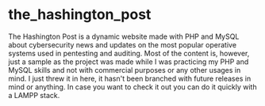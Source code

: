 # the_hashington_post
The Hashington Post is a dynamic website made with PHP and MySQL about cybersecurity news and updates on the most popular operative systems used in pentesting and auditing.
Most of the content is, however, just a sample as the project was made while I was practicing my PHP and MySQL skills and not with commercial purposes or any other usages in mind.
I just threw it in here, it hasn't been branched with future releases in mind or anything. In case you want to check it out you can do it quickly with a LAMPP stack.
